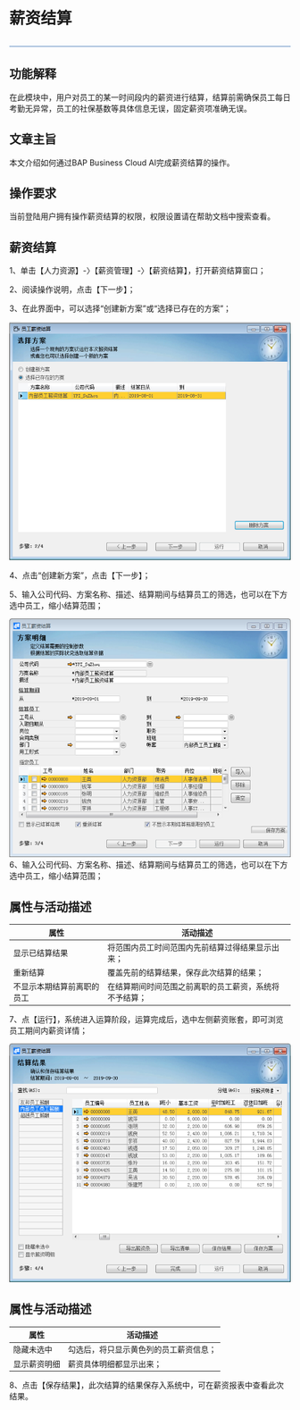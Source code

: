 # 薪资结算 

![img](图片/标题.png) 

## 功能解释 

在此模块中，用户对员工的某一时间段内的薪资进行结算，结算前需确保员工每日考勤无异常，员工的社保基数等具体信息无误，固定薪资项准确无误。

 

## 文章主旨 

本文介绍如何通过BAP Business Cloud AI完成薪资结算的操作。

## 操作要求 

当前登陆用户拥有操作薪资结算的权限，权限设置请在帮助文档中搜索查看。

## 薪资结算 

1、单击【人力资源】-〉【薪资管理】-〉【薪资结算】，打开薪资结算窗口；

2、阅读操作说明，点击【下一步】；

3、在此界面中，可以选择“创建新方案”或“选择已存在的方案”；

![img](图片/结算1.png) 

4、点击“创建新方案”，点击【下一步】；

5、输入公司代码、方案名称、描述、结算期间与结算员工的筛选，也可以在下方选中员工，缩小结算范围；

![img](图片/结算2.png)6、输入公司代码、方案名称、描述、结算期间与结算员工的筛选，也可以在下方选中员工，缩小结算范围；

 ## 属性与活动描述 

| **属性**             | **活动描述**                                     |
| -------------------------- | ------------------------------------------------------ |
| 显示已结算结果             | 将范围内员工时间范围内先前结算过得结果显示出来；       |
| 重新结算                   | 覆盖先前的结算结果，保存此次结算的结果；               |
| 不显示本期结算前离职的员工 | 在结算期间时间范围之前离职的员工薪资，系统将不予结算； |

7、点【运行】，系统进入运算阶段，运算完成后，选中左侧薪资账套，即可浏览员工期间内薪资详情；

![img](图片/结算3.png) 

 ## 属性与活动描述 

 

| **属性** | **活动描述**                     |
| -------------- | -------------------------------------- |
| 隐藏未选中     | 勾选后，将只显示黄色列的员工薪资信息； |
| 显示薪资明细   | 薪资具体明细都显示出来；               |

8、点击【保存结果】，此次结算的结果保存入系统中，可在薪资报表中查看此次结果。

 

 

 

 
